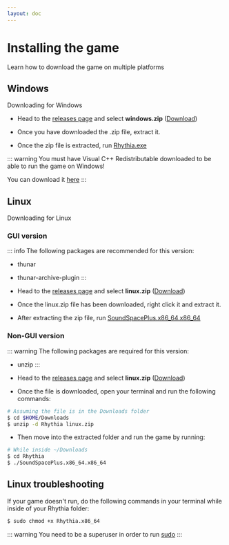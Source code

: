 ```yaml
---
layout: doc
---
```


# Installing the game
Learn how to download the game on multiple platforms

## Windows

Downloading for Windows

- Head to the [releases page](https://github.com/David20122/sound-space-plus/releases/latest/) and select __windows.zip__ ([Download](https://github.com/David20122/sound-space-plus/releases/latest/download/windows.zip))

- Once you have downloaded the .zip file, extract it.

- Once the zip file is extracted, run <u>Rhythia.exe</u>

::: warning
You must have Visual C++ Redistributable downloaded to be able to run the game on Windows!

You can download it [here](https://learn.microsoft.com/en-us/cpp/windows/latest-supported-vc-redist?view=msvc-170)
:::

## Linux

Downloading for Linux

### GUI version
::: info
The following packages are recommended for this version:
- thunar
- thunar-archive-plugin
:::
- Head to the [releases page](https://github.com/David20122/sound-space-plus/releases/latest/) and select __linux.zip__ ([Download](https://github.com/David20122/sound-space-plus/releases/latest/download/linux.zip))

- Once the linux.zip file has been downloaded, right click it and extract it.

- After extracting the zip file, run <u>SoundSpacePlus.x86_64.x86_64</u>

### Non-GUI version
::: warning
The following packages are required for this version:
- unzip
:::

- Head to the [releases page](https://github.com/David20122/sound-space-plus/releases/latest/) and select __linux.zip__ ([Download](https://github.com/David20122/sound-space-plus/releases/latest/download/linux.zip))

- Once the file is downloaded, open your terminal and run the following commands:
```sh
# Assuming the file is in the Downloads folder
$ cd $HOME/Downloads
$ unzip -d Rhythia linux.zip
```
- Then move into the extracted folder and run the game by running:

```sh
# While inside ~/Downloads
$ cd Rhythia
$ ./SoundSpacePlus.x86_64.x86_64
```

## Linux troubleshooting

If your game doesn't run, do the following commands in your terminal while inside of your Rhythia folder:

```sh
$ sudo chmod +x Rhythia.x86_64
```

::: warning
You need to be a superuser in order to run <u>sudo</u>
:::
